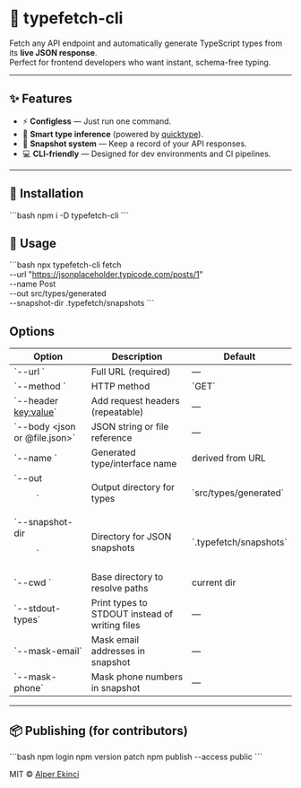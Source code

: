 # 🧩 typefetch-cli

Fetch any API endpoint and automatically generate TypeScript types from its **live JSON response**.  
Perfect for frontend developers who want instant, schema-free typing.

---

## ✨ Features
- ⚡ **Configless** — Just run one command.
- 🧠 **Smart type inference** (powered by [quicktype](https://github.com/quicktype/quicktype)).
- 🧩 **Snapshot system** — Keep a record of your API responses.
- 💻 **CLI-friendly** — Designed for dev environments and CI pipelines.

---

## 🚀 Installation
\`\`\`bash
npm i -D typefetch-cli
\`\`\`

## 🧰 Usage
\`\`\`bash
npx typefetch-cli fetch \
  --url "https://jsonplaceholder.typicode.com/posts/1" \
  --name Post \
  --out src/types/generated \
  --snapshot-dir .typefetch/snapshots
\`\`\`

## Options
| Option | Description | Default |
|--------|--------------|----------|
| \`--url <string>\` | Full URL (required) | — |
| \`--method <string>\` | HTTP method | \`GET\` |
| \`--header <key:value>\` | Add request headers (repeatable) | — |
| \`--body <json or @file.json>\` | JSON string or file reference | — |
| \`--name <TypeName>\` | Generated type/interface name | derived from URL |
| \`--out <dir>\` | Output directory for types | \`src/types/generated\` |
| \`--snapshot-dir <dir>\` | Directory for JSON snapshots | \`.typefetch/snapshots\` |
| \`--cwd <path>\` | Base directory to resolve paths | current dir |
| \`--stdout-types\` | Print types to STDOUT instead of writing files | — |
| \`--mask-email\` | Mask email addresses in snapshot | — |
| \`--mask-phone\` | Mask phone numbers in snapshot | — |

---

## 📦 Publishing (for contributors)
\`\`\`bash
npm login
npm version patch
npm publish --access public
\`\`\`

MIT © [Alper Ekinci](https://github.com/alperekinci99)
